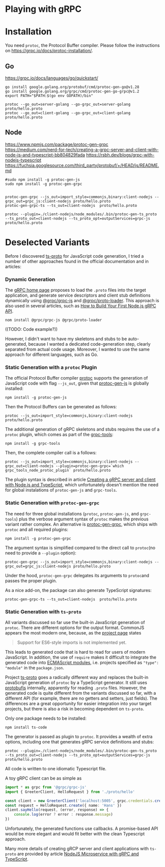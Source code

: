 # Playing with gRPC


# Installation

You need `protoc`, the Protocol Buffer compiler.
Please follow the instructions on https://grpc.io/docs/protoc-installation/.



## Go
https://grpc.io/docs/languages/go/quickstart/

```shell
go install google.golang.org/protobuf/cmd/protoc-gen-go@v1.28
go install google.golang.org/grpc/cmd/protoc-gen-go-grpc@v1.2
export PATH="$PATH:$(go env GOPATH)/bin"
```
```shell
protoc --go_out=server-golang --go-grpc_out=server-golang proto/hello.proto
protoc --go_out=client-golang --go-grpc_out=client-golang proto/hello.proto
```

## Node
https://www.npmjs.com/package/protoc-gen-grpc
https://medium.com/nerd-for-tech/creating-a-grpc-server-and-client-with-node-js-and-typescript-bb804829fada
https://rsbh.dev/blogs/grpc-with-nodejs-typescript
https://fuchsia.googlesource.com/third_party/protobuf/+/HEAD/js/README.md

```shell
#sudo npm install -g protoc-gen-js
sudo npm install -g protoc-gen-grpc
```

```shell

```

```shell
protoc-gen-grpc --js_out=import_style=commonjs,binary:client-nodejs --grpc_out=grpc_js:client-nodejs proto/hello.proto
protoc-gen-grpc-ts --ts_out=client-nodejs  proto/hello.proto
```

```shell
protoc --plugin=./client-nodejs/node_modules/.bin/protoc-gen-ts_proto --ts_proto_out=client-nodejs --ts_proto_opt=outputServices=grpc-js proto/hello.proto
```

# Deselected Variants
Before I discovered [ts-proto](https://github.com/stephenh/ts-proto) for JavaScript code generation,
I tried a number of other approaches found in the official documentation and in articles:

### Dynamic Generation
The [gRPC home page](https://grpc.io/docs/languages/node/basics/) proposes to load the `.proto` files into the
target application, and generate service descriptors and client stub definitions dynamically using
[@grpc/grpc-js](https://www.npmjs.com/package/@grpc/grpc-js) and [@grpc/proto-loader](https://www.npmjs.com/package/@grpc/proto-loader).
This approach is also used in several articles, such as
[How to Build Your First Node.js gRPC API](https://www.trendmicro.com/en_us/devops/22/f/grpc-api-tutorial.html).

```shell
nom install @grpc/grpc-js @grpc/proto-loader
```
((TODO: Code example?))

However, I didn't want to have my skeletons and stubs to be auto-generated,
because I wanted a dedicated code-generation step, clearly separated from actual code usage.
Moreover, I wanted to use the same approach for different languages, such as Go.

### Static Generation with a `protoc` Plugin
The official Protocol Buffer compiler [protoc](https://grpc.io/docs/protoc-installation/) supports the generation of
JavaScript code with flag `--js_out`, given that [protoc-gen-js](https://www.npmjs.com/package/protoc-gen-js) is globally installed:
```shell
npm install -g protoc-gen-js
```
Then the Protocol Buffers can be generated as follows:
```shell
protoc --js_out=import_style=commonjs,binary:client-nodejs proto/hello.proto
```
The additional generation of gRPC skeletons and stubs requires the use of a `protoc` plugin,
which comes as part of the [grpc-tools](https://www.npmjs.com/package/grpc-tools):
```shell
npm install -g grpc-tools
```
Then, the complete compiler call is a follows:
```shell
protoc --js_out=import_style=commonjs,binary:client-nodejs --grpc_out=client-nodejs --plugin=protoc-gen-grpc=`which grpc_tools_node_protoc_plugin` proto/hello.proto
```
The plugin syntax is described in article [Creating a gRPC server and client with Node.js and TypeScript](https://medium.com/nerd-for-tech/creating-a-grpc-server-and-client-with-node-js-and-typescript-bb804829fada),
which unfortunately doesn't mention the need for global instalations of `protoc-gen-js` and `grpc-tools`.

### Static Generation with `protoc-gen-grpc`
The need for three global installations (`protoc`, `protoc-gen-js`, and `grpc-tools`)
plus the verbose argument syntax of `protoc` makes the previous variant rather complex.
An alternative is [protoc-gen-grpc](https://www.npmjs.com/package/protoc-gen-grpc),
which ships with `protoc` and all required plugins:
```shell
npm install -g protoc-gen-grpc
```
The argument syntax is simplified compared to the direct call to `protoc`(no need to provide a `--plugin` option): 
```shell
protoc-gen-grpc --js_out=import_style=commonjs,binary:client-nodejs --grpc_out=grpc_js:client-nodejs proto/hello.proto
```
Under the hood, `protoc-gen-grpc` delegates its arguments to `protoc`and passes the proper plugin.

As a nice add-on, the package can also generate TypeScript signatures:
```shell
protoc-gen-grpc-ts --ts_out=client-nodejs  proto/hello.proto
```

### Static Generation with `ts-proto`
All variants discussed so far use the built-in JavaScript generation of `protoc`.
There are different options for the output format. CommonJS appears the most modern one,
because, as the [project page](https://github.com/protocolbuffers/protobuf-javascript) states
> Support for ES6-style imports is not implemented yet.

This leads to generated code that is hard to read for users of modern JavaScript.
In addition, the use of `require` makes it difficult to integrate the generated code into
[ECMAScript modules](https://nodejs.org/api/esm.html), i.e. projects specified as
`"type": "module"` in the `package.json`.

Project [ts-proto](https://github.com/stephenh/ts-proto) goes a radically different way
and replaces the built-in JavaScript generation of `protoc` by a TypeScript generator.
It still uses [protobufjs](https://www.npmjs.com/package/protobufjs) internally, apparently for reading `.proto` files.
However, the generated code is quite different from the variants discussed so far, with a different API
(for example, there are no getters and setters, just fields).
The differences are a great opportunity for easier integration into your target projects,
but there is also a risk in becoming dependent on `ts-proto`.

Only one package needs to be installed:
```shell
npm install ts-code
```
The generator is passed as plugin to `protoc`.
It provides a wealth of extra options, including one that generates gRPC service definitions and stubs:

```shell
protoc --plugin=./client-nodejs/node_modules/.bin/protoc-gen-ts_proto --ts_proto_out=client-nodejs --ts_proto_opt=outputServices=grpc-js proto/hello.proto
```
All code is written to one idiomatic Typescript file.

A toy gRPC client can be as simple as
```typescript
import * as grpc from '@grpc/grpc-js'
import { GreeterClient, HelloRequest } from './proto/hello'

const client = new GreeterClient('localhost:5005', grpc.credentials.createInsecure())
const request = HelloRequest.create({ name: 'Hans' })
client.sayHello(request, (error, response) => {
    console.log(error ? error : response.message)
})
```
Unfortunately, the generated functions use callbacks.
A promise-based API would be more elegant and would fit better with the clean Typescript approach.

Many more details of creating gRCP server and client applications with `ts-proto` are provided
by article [NodeJS Microservice with gRPC and TypeScript](https://rsbh.dev/blogs/grpc-with-nodejs-typescript).